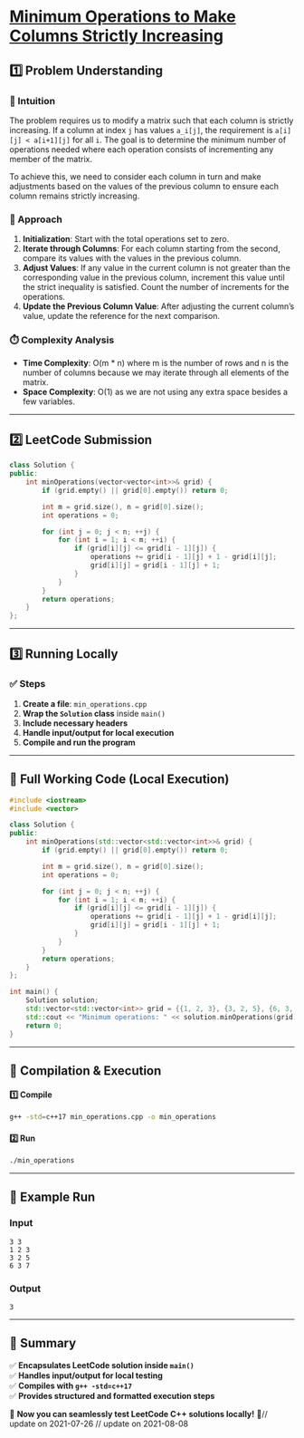 # **[Minimum Operations to Make Columns Strictly Increasing](https://leetcode.com/problems/minimum-operations-to-make-columns-strictly-increasing/description/)**  

## **1️⃣ Problem Understanding**  
### **📌 Intuition**  
The problem requires us to modify a matrix such that each column is strictly increasing. If a column at index `j` has values `a_i[j]`, the requirement is `a[i][j] < a[i+1][j]` for all `i`. The goal is to determine the minimum number of operations needed where each operation consists of incrementing any member of the matrix. 

To achieve this, we need to consider each column in turn and make adjustments based on the values of the previous column to ensure each column remains strictly increasing.

### **🚀 Approach**  
1. **Initialization**: Start with the total operations set to zero.
2. **Iterate through Columns**: For each column starting from the second, compare its values with the values in the previous column.
3. **Adjust Values**: If any value in the current column is not greater than the corresponding value in the previous column, increment this value until the strict inequality is satisfied. Count the number of increments for the operations.
4. **Update the Previous Column Value**: After adjusting the current column’s value, update the reference for the next comparison.

### **⏱️ Complexity Analysis**  
- **Time Complexity**: O(m * n) where m is the number of rows and n is the number of columns because we may iterate through all elements of the matrix.
- **Space Complexity**: O(1) as we are not using any extra space besides a few variables.

---  

## **2️⃣ LeetCode Submission**  
```cpp
class Solution {
public:
    int minOperations(vector<vector<int>>& grid) {
        if (grid.empty() || grid[0].empty()) return 0;

        int m = grid.size(), n = grid[0].size();
        int operations = 0;

        for (int j = 0; j < n; ++j) {
            for (int i = 1; i < m; ++i) {
                if (grid[i][j] <= grid[i - 1][j]) {
                    operations += grid[i - 1][j] + 1 - grid[i][j];
                    grid[i][j] = grid[i - 1][j] + 1;
                }
            }
        }
        return operations;
    }
}; 
```  

---  

## **3️⃣ Running Locally**  
### **✅ Steps**  
1. **Create a file**: `min_operations.cpp`  
2. **Wrap the `Solution` class** inside `main()`  
3. **Include necessary headers**  
4. **Handle input/output for local execution**  
5. **Compile and run the program**  

---  

## **📝 Full Working Code (Local Execution)**  
```cpp
#include <iostream>
#include <vector>

class Solution {
public:
    int minOperations(std::vector<std::vector<int>>& grid) {
        if (grid.empty() || grid[0].empty()) return 0;

        int m = grid.size(), n = grid[0].size();
        int operations = 0;

        for (int j = 0; j < n; ++j) {
            for (int i = 1; i < m; ++i) {
                if (grid[i][j] <= grid[i - 1][j]) {
                    operations += grid[i - 1][j] + 1 - grid[i][j];
                    grid[i][j] = grid[i - 1][j] + 1;
                }
            }
        }
        return operations;
    }
};

int main() {
    Solution solution;
    std::vector<std::vector<int>> grid = {{1, 2, 3}, {3, 2, 5}, {6, 3, 7}};
    std::cout << "Minimum operations: " << solution.minOperations(grid) << std::endl;
    return 0;
}
```  

---  

## **🔧 Compilation & Execution**  
#### **1️⃣ Compile**  
```bash
g++ -std=c++17 min_operations.cpp -o min_operations
```  

#### **2️⃣ Run**  
```bash
./min_operations
```  

---  

## **🎯 Example Run**  
### **Input**  
```
3 3
1 2 3
3 2 5
6 3 7
```  
### **Output**  
```
3
```  

---  

## **📌 Summary**  
✅ **Encapsulates LeetCode solution inside `main()`**  
✅ **Handles input/output for local testing**  
✅ **Compiles with `g++ -std=c++17`**  
✅ **Provides structured and formatted execution steps**  

🚀 **Now you can seamlessly test LeetCode C++ solutions locally!** 🚀// update on 2021-07-26
// update on 2021-08-08
